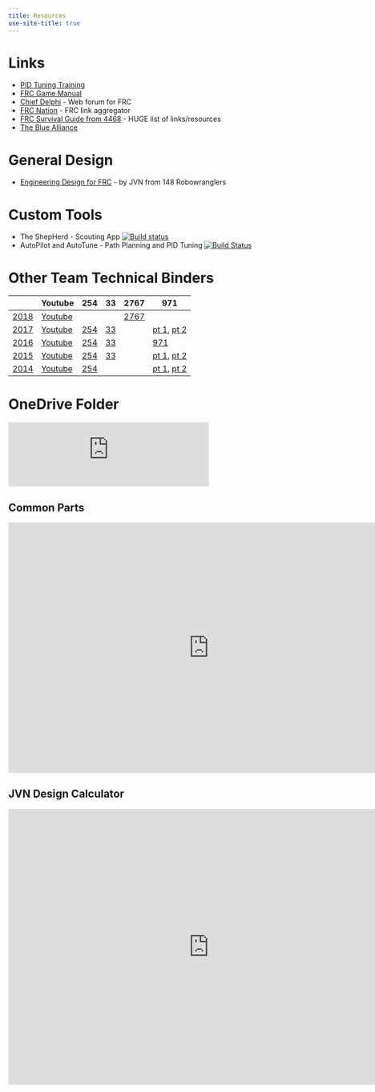 ```yaml
---
title: Resources
use-site-title: true
---
```


# Links
- [PID Tuning Training](pid)
- [FRC Game Manual](https://www.firstinspires.org/resource-library/frc/competition-manual-qa-system)
- [Chief Delphi](http://www.chiefdelphi.com/) - Web forum for FRC
- [FRC Nation](http://www.frcnation.com/) - FRC link aggregator
- [FRC Survival Guide from 4468](http://fernbanklinks.com/wp-content/uploads/2017/07/FRCSurvivalGuide.pdf) - HUGE list of links/resources
- [The Blue Alliance](https://thebluealliance.com/)

# General Design
- [Engineering Design for FRC](http://people.clarkson.edu/~jcarroll/FIRST/Engineering_Design_Process_in_Competition_Robotics_-_PAPER.20091204.pdf) - by JVN from 148 Robowranglers

# Custom Tools
- The ShepHerd - Scouting App [![Build status](https://ci.appveyor.com/api/projects/status/6ey7i928gu4gjnhm?svg=true)](https://ci.appveyor.com/project/Poppeseed/theherdscouting)
- AutoPilot and AutoTune - Path Planning and PID Tuning [![Build Status](http://jenkins.poppeseed.com/buildStatus/icon?job=autopilot/default)](http://jenkins.poppeseed.com/job/autopilot/job/default/)

# Other Team Technical Binders

|      | Youtube | 254  | 33   | 2767 | 971  |
|------|---------|------|------|------|------|
| [2018](https://firstfrc.blob.core.windows.net/frc2018/Manual/2018FRCGameSeasonManual.pdf) | [Youtube](https://www.youtube.com/results?search_query=frc+2018+einstein)  |  |  | [2767](https://www.chiefdelphi.com/media/papers/download/5481) |  |
| [2017](https://firstfrc.blob.core.windows.net/frc2017/Manual/2017FRCGameSeasonManual.pdf) | [Youtube](https://www.youtube.com/results?search_query=frc+2017+einstein) |  [254](https://media.team254.com/2017/09/964207d8-technicalBinder2017.pdf) | [33](http://www.killerbees33.com/wp-content/uploads/2018/01/2017%20Design%20Binder.pdf) |  | [pt 1](http://frc971.org/files/2017-TechnicalDocumentation-971.pdf), [pt 2](http://frc971.org/files/2017-ControlsDocumentation-971.pdf) |
| [2016](https://firstfrc.blob.core.windows.net/frc2016manuals/GameManual/FRC-2016-game-manual.pdf) | [Youtube](https://www.youtube.com/results?search_query=frc+2016+einstein) | [254](https://media.team254.com/2016/05/97d107e6-technicalBinder2016.pdf) | [33](http://www.killerbees33.com/wp-content/uploads/2018/01/Design%20Binder%202016.pdf) |  | [971](http://frc971.org/files/2016-TechnicalDocumentation-971.pdf) |
| [2015](https://www.firstinspires.org/sites/default/files/uploads/resource_library/frc/game-and-season-info/archive/2015/GameManual20150407.pdf) | [Youtube](https://www.youtube.com/results?search_query=frc+2015+einstein) | [254](https://media.team254.com/resources/Team_254_Tech_Binder_2015.pdf) | [33](http://www.killerbees33.com/wp-content/uploads/2015/11/Design-Binder-2015.pdf) |  | [pt 1](http://frc971.org/files/2015-TechnicalDocumentation-971.pdf), [pt 2](http://frc971.org/files/2015-ControlsDocumentation-971.pdf) |
| [2014](https://www.firstinspires.org/sites/default/files/uploads/resource_library/frc/game-and-season-info/archive/2014/2014-game-manual.pdf) | [Youtube](https://www.youtube.com/results?search_query=frc+2014+einstein) | [254](https://www.team254.com/first/2014/) |  |  | [pt 1](http://frc971.org/files/2014-TechnicalDocumentation.pdf), [pt 2](http://frc971.org/files/2014-ControlsDocumentation.pdf) |

# OneDrive Folder
<iframe src="https://onedrive.live.com/embed?cid=2D88298C4282E29A&resid=2D88298C4282E29A%2128684&authkey=ANKlG9J_k2CF858" width="400" height="128" frameborder="0" scrolling="no"></iframe>

## Common Parts
<iframe width="800" height="500" frameborder="0" scrolling="no" src="https://onedrive.live.com/embed?resid=2D88298C4282E29A%2121710&authkey=%21AOsWN5yxClb8JDo&em=2&ActiveCell='Parts'!A1&Item=Parts&wdHideGridlines=True&wdDownloadButton=True&wdInConfigurator=True"></iframe>

## JVN Design Calculator
<iframe width="800" height="550" frameborder="0" scrolling="no" src="https://onedrive.live.com/embed?resid=2D88298C4282E29A%2121712&authkey=%21AIwZeArla4xVkCU&em=2&AllowTyping=True&ActiveCell='Custom%201-Speed%20Drive'!C5&wdHideGridlines=True&wdHideHeaders=True&wdDownloadButton=True&wdInConfigurator=True"></iframe>
